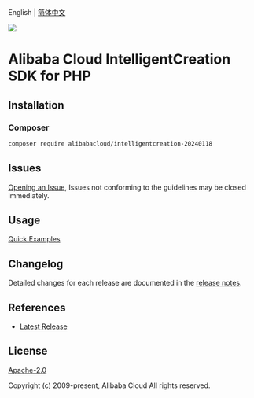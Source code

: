 English | [简体中文](README-CN.md)

![](https://aliyunsdk-pages.alicdn.com/icons/AlibabaCloud.svg)

# Alibaba Cloud IntelligentCreation SDK for PHP

## Installation

### Composer

```bash
composer require alibabacloud/intelligentcreation-20240118
```

## Issues

[Opening an Issue](https://github.com/aliyun/alibabacloud-php-sdk/issues/new), Issues not conforming to the guidelines may be closed immediately.

## Usage

[Quick Examples](https://github.com/aliyun/alibabacloud-php-sdk/blob/master/docs/0-Examples-EN.md#quick-examples)

## Changelog

Detailed changes for each release are documented in the [release notes](./ChangeLog.txt).

## References

* [Latest Release](https://github.com/aliyun/alibabacloud-php-sdk/)

## License

[Apache-2.0](http://www.apache.org/licenses/LICENSE-2.0)

Copyright (c) 2009-present, Alibaba Cloud All rights reserved.
